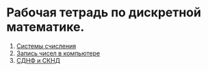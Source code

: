 # Рабочая тетрадь по дискретной математике.

1) [Системы счисления](parts/part1.md)
2) [Запись чисел в компьютере](parts/part2.md)
3) [СДНФ и СКНД](parts/part3.md)
